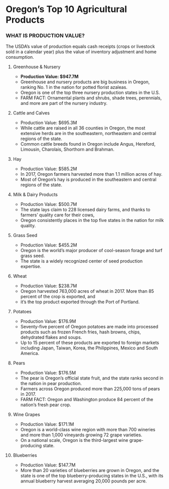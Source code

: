 # Oregon’s Top 10 Agricultural Products

### WHAT IS PRODUCTION VALUE? 
The USDA’s value of production equals cash receipts (crops or livestock sold in a calendar year) plus the value of inventory adjustment and home consumption.

1. Greenhouse & Nursery
   - <b>Production Value: $947.7M </b>
   - Greenhouse and nursery products are big business in Oregon, ranking No. 1 in the nation for potted florist azaleas. 
   - Oregon is one of the top three nursery production states in the U.S.
   - FARM FACT: Ornamental plants and shrubs, shade trees, perennials, and more are part of the nursery industry.

2. Cattle and Calves
   - Production Value: $695.3M 
   - While cattle are raised in all 36 counties in Oregon, the most extensive herds are in the southeastern, northeastern and central regions of the state. 
   - Common cattle breeds found in Oregon include Angus, Hereford, Limousin, Charolais, Shorthorn and Brahman.


3. Hay
   - Production Value: $585.2M
   - In 2017, Oregon farmers harvested more than 1.1 million acres of hay. 
   - Most of Oregon’s hay is produced in the southeastern and central regions of the state.

4. Milk & Dairy Products
   - Production Value: $500.7M
   - The state lays claim to 228 licensed dairy farms, and thanks to farmers’ quality care for their cows, 
   - Oregon consistently places in the top five states in the nation for milk quality.

5. Grass Seed
   - Production Value: $455.2M
   - Oregon is the world’s major producer of cool-season forage and turf grass seed. 
   - The state is a widely recognized center of seed production expertise.

6. Wheat
   - Production Value: $238.7M
   - Oregon harvested 763,000 acres of wheat in 2017. More than 85 percent of the crop is exported, and 
   - it’s the top product exported through the Port of Portland.

7. Potatoes
   - Production Value: $176.9M
   - Seventy-five percent of Oregon potatoes are made into processed products such as frozen French fries, hash browns, chips, dehydrated flakes and soups. 
   - Up to 15 percent of these products are exported to foreign markets including Japan, Taiwan, Korea, the Philippines, Mexico and South America.


8. Pears 
   - Production Value: $176.5M
   - The pear is Oregon’s official state fruit, and the state ranks second in the nation in pear production. 
   - Farmers across Oregon produced more than 225,000 tons of pears in 2017.
   - FARM FACT: Oregon and Washington produce 84 percent of the nation’s fresh pear crop.

9. Wine Grapes
   - Production Value: $171.1M
   - Oregon is a world-class wine region with more than 700 wineries and more than 1,000 vineyards growing 72 grape varieties. 
   - On a national scale, Oregon is the third-largest wine grape-producing state.

10. Blueberries
    - Production Value: $147.7M
    -  	More than 20 varieties of blueberries are grown in Oregon, and the state is one of the top blueberry-producing states in the U.S., with its annual blueberry harvest averaging 20,000 pounds per acre.
